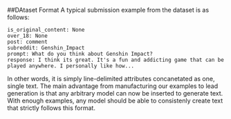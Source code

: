 ##DAtaset Format
A typical submission example from the dataset is as follows:

```
is_original_content: None
over_18: None
post: comment
subreddit: Genshin_Impact
prompt: What do you think about Genshin Impact?
response: I think its great. It's a fun and addicting game that can be played anywhere. I personally like how...
```

In other words, it is simply line-delimited attributes concanetated as one, single text. The main advantage from manufacturing our examples to lead generation is that any arbitrary model can now be inserted to generate text. With enough examples, any model should be able to consistenly create text that strictly follows this format.  
